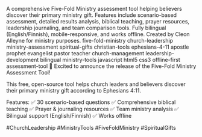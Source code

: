 A comprehensive Five-Fold Ministry assessment tool helping believers discover their primary ministry gift. Features include scenario-based assessment, detailed results analysis, biblical teaching, prayer resources, leadership journaling, and team comparison tools. Fully bilingual (English/Finnish), mobile-responsive, and works offline. Created by Cleon Alleyne for ministry purposes.
five-fold-ministry
church-leadership
ministry-assessment
spiritual-gifts
christian-tools
ephesians-4-11
apostle
prophet
evangelist
pastor
teacher
church-management
leadership-development
bilingual
ministry-tools
javascript
html5
css3
offline-first
assessment-tool
🎉 Excited to announce the release of the Five-Fold Ministry Assessment Tool! 

This free, open-source tool helps church leaders and believers discover their primary ministry gift according to Ephesians 4:11. 

Features:
✅ 30 scenario-based questions
✅ Comprehensive biblical teaching
✅ Prayer & journaling resources
✅ Team ministry analysis
✅ Bilingual support (English/Finnish)
✅ Works offline

#ChurchLeadership #MinistryTools #FiveFoldMinistry #SpiritualGifts
